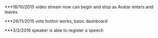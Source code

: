 ***16/10/2015
video stream now can begin and stop as Avatar enters and leaves

***26/11/2015
vote button works, basic dashboard

***3/2/2016
speaker is able to register a speech